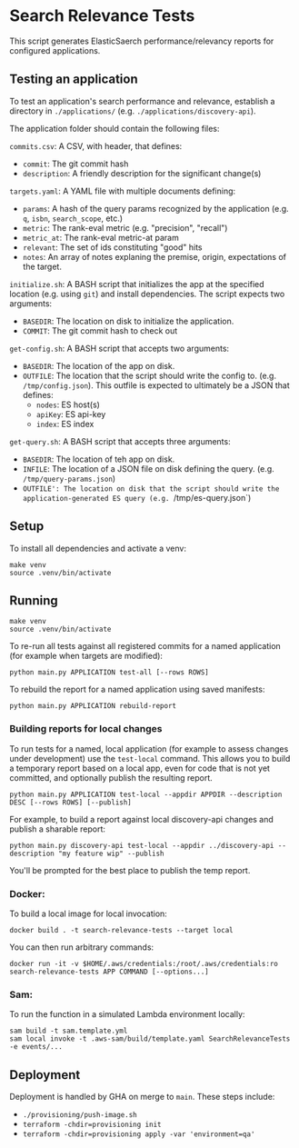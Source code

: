# Search Relevance Tests

This script generates ElasticSaerch performance/relevancy reports for configured applications.

## Testing an application

To test an application's search performance and relevance, establish a directory in `./applications/` (e.g. `./applications/discovery-api`).

The application folder should contain the following files:

`commits.csv`: A CSV, with header, that defines:
 - `commit`: The git commit hash
 - `description`: A friendly description for the significant change(s) 

`targets.yaml`: A YAML file with multiple documents defining:
 - `params`: A hash of the query params recognized by the application (e.g. `q`, `isbn`, `search_scope`, etc.)
 - `metric`: The rank-eval metric (e.g. "precision", "recall")
 - `metric_at`: The rank-eval metric-at param
 - `relevant`: The set of ids constituting "good" hits
 - `notes`: An array of notes explaning the premise, origin, expectations of the target.

`initialize.sh`: A BASH script that initializes the app at the specified location (e.g. using `git`) and install dependencies. The script expects two arguments:
 - `BASEDIR`: The location on disk to initialize the application.
 - `COMMIT`: The git commit hash to check out

`get-config.sh`: A BASH script that accepts two arguments:
 - `BASEDIR`: The location of the app on disk.
 - `OUTFILE`: The location that the script should write the config to. (e.g. `/tmp/config.json`). This outfile is expected to ultimately be a JSON that defines:
   - `nodes`: ES host(s)
   - `apiKey`: ES api-key
   - `index`: ES index

`get-query.sh`: A BASH script that accepts three arguments:
 - `BASEDIR`: The location of teh app on disk.
 - `INFILE`: The location of a JSON file on disk defining the query. (e.g. `/tmp/query-params.json`)
 - `OUTFILE': The location on disk that the script should write the application-generated ES query (e.g. `/tmp/es-query.json`)

## Setup

To install all dependencies and activate a venv:
```
make venv
source .venv/bin/activate
```

## Running

```
make venv
source .venv/bin/activate
```

To re-run all tests against all registered commits for a named application (for example when targets are modified):
```
python main.py APPLICATION test-all [--rows ROWS]
```

To rebuild the report for a named application using saved manifests:
```
python main.py APPLICATION rebuild-report
```

### Building reports for local changes

To run tests for a named, local application (for example to assess changes under development) use the `test-local` command. This allows you to build a temporary report based on a local app, even for code that is not yet committed, and optionally publish the resulting report.

```
python main.py APPLICATION test-local --appdir APPDIR --description DESC [--rows ROWS] [--publish]
```

For example, to build a report against local discovery-api changes and publish a sharable report:

```
python main.py discovery-api test-local --appdir ../discovery-api --description "my feature wip" --publish
```

You'll be prompted for the best place to publish the temp report.

### Docker:

To build a local image for local invocation:
```
docker build . -t search-relevance-tests --target local
```

You can then run arbitrary commands:
```
docker run -it -v $HOME/.aws/credentials:/root/.aws/credentials:ro search-relevance-tests APP COMMAND [--options...]
```

### Sam:

To run the function in a simulated Lambda environment locally:

```
sam build -t sam.template.yml
sam local invoke -t .aws-sam/build/template.yaml SearchRelevanceTests -e events/...
```

## Deployment

Deployment is handled by GHA on merge to `main`. These steps include:
 - `./provisioning/push-image.sh`
 - `terraform -chdir=provisioning init`
 - `terraform -chdir=provisioning apply -var 'environment=qa'`
